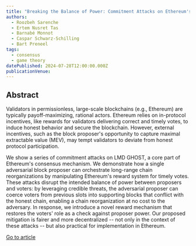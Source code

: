 ```yaml
---
title: "Breaking the Balance of Power: Commitment Attacks on Ethereum's Reward Mechanism"
authors:
  - Roozbeh Sarenche
  - Ertem Nusret Tas
  - Barnabé Monnot
  - Caspar Schwarz-Schilling
  - Bart Preneel
tags:
  - consensus
  - game theory
datePublished: 2024-07-28T12:00:00.000Z
publicationVenue:
---
```


## Abstract

Validators in permissionless, large-scale blockchains (e.g., Ethereum) are typically payoff-maximizing, rational actors. Ethereum relies on in-protocol incentives, like rewards for validators delivering correct and timely votes, to induce honest behavior and secure the blockchain. However, external incentives, such as the block proposer's opportunity to capture maximal extractable value (MEV), may tempt validators to deviate from honest protocol participation.

We show a series of commitment attacks on LMD GHOST, a core part of Ethereum's consensus mechanism. We demonstrate how a single adversarial block proposer can orchestrate long-range chain reorganizations by manipulating Ethereum's reward system for timely votes. These attacks disrupt the intended balance of power between proposers and voters: by leveraging credible threats, the adversarial proposer can coerce voters from previous slots into supporting blocks that conflict with the honest chain, enabling a chain reorganization at no cost to the adversary. In response, we introduce a novel reward mechanism that restores the voters' role as a check against proposer power. Our proposed mitigation is fairer and more decentralized -- not only in the context of these attacks -- but also practical for implementation in Ethereum.

[Go to article](https://arxiv.org/abs/2407.19479)
